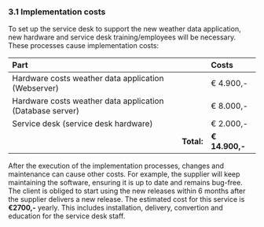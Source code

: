 ### 3.1 Implementation costs

To set up the service desk to support the new weather data application, new hardware and service desk training/employees will be necessary. These processes cause implementation costs:

| Part                                                      | Costs          |
| :---                                                      | :---           |
| Hardware costs weather data application (Webserver)       | € 4.900,-      |
| Hardware costs weather data application (Database server) | € 8.000,-      |
| Service desk (service desk hardware)                      | € 2.000,-      |
| <div style="text-align:right">__Total:__</div>            | __€ 14.900,-__ |

After the execution of the implementation processes, changes and maintenance can cause other costs. For example, the supplier will keep maintaining the software, ensuring it is up to date and remains bug-free. The client is obliged to start using the new releases within 6 months after the supplier delivers a new release. The estimated cost for this service is __€2700,-__ yearly. This includes installation, delivery, convertion and education for the service desk staff.

